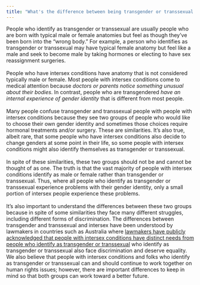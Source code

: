 ```yaml
---
title: "What's the difference between being transgender or transsexual and having an intersex condition?"
---
```


People who identify as transgender or transsexual are usually people who are born with typical male or female anatomies but feel as though they’ve been born into the “wrong body.” For example, a person who identifies as transgender or transsexual may have typical female anatomy but feel like a male and seek to become male by taking hormones or electing to have sex reassignment surgeries.<br><br>People who have intersex conditions have anatomy that is not considered typically male or female. Most people with intersex conditions come to medical attention because _doctors or parents notice something unusual about their bodies_. In contrast, people who are transgendered _have an internal experience of gender identity_ that is different from most people.<br><br>Many people confuse transgender and transsexual people with people with intersex conditions because they see two groups of people who would like to choose their own gender identity and sometimes those choices require hormonal treatments and/or surgery. These are similarities. It’s also true, albeit rare, that some people who have intersex conditions also decide to change genders at some point in their life, so some people with intersex conditions might also identify themselves as transgender or transsexual. <br><br>In spite of these similarities, these two groups should not be and cannot be thought of as one. The truth is that the vast majority of people with intersex conditions identify as male or female rather than transgender or transsexual. Thus, where all people who identify as transgender or transsexual experience problems with their gender identity, only a small portion of intersex people experience these problems. <br><br>It’s also important to understand the differences between these two groups because in spite of some similarities they face many different struggles, including different forms of discrimination. The differences between transgender and transsexual and intersex have been understood by lawmakers in countries such as Australia where [lawmakers have publicly acknowledged that people with intersex conditions have distinct needs from people who identify as transgender or transsexual][1] who identify as transgender or transsexual also face discrimination and deserve equality. We also believe that people with intersex conditions and folks who identify as transgender or transsexual can and should continue to work together on human rights issues; however, there are important differences to keep in mind so that both groups can work toward a better future. <br><br><br>

 [1]: http://home.vicnet.net.au/~aissg/transgender_and_intersex.htm.%5Cn%5CnPeople